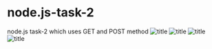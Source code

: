 # node.js-task-2
 node.js task-2 which uses GET and POST method
![title](https://github.com/FahdKamal101/node.js-task-2/blob/master/task2-01.PNG)
![title](https://github.com/FahdKamal101/node.js-task-2/blob/master/task2-02.PNG)
![title](https://github.com/FahdKamal101/node.js-task-2/blob/master/task2-03.PNG)
![title](https://github.com/FahdKamal101/node.js-task-2/blob/master/task2-04.PNG)
